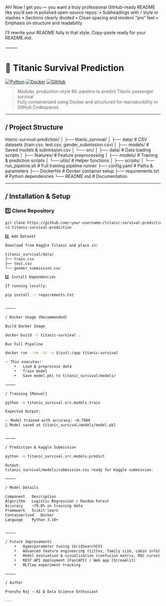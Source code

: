 Ah! Now I get you — you want a truly professional GitHub-ready README like you’d see in polished open-source repos:
	•	Subheadings with / style or slashes
	•	Sections clearly divided
	•	Clean spacing and modern “pro” feel
	•	Emphasis on structure and readability

I’ll rewrite your README fully in that style. Copy-paste ready for your README.md:

⸻


# 🚢 Titanic Survival Prediction

[![Python](https://img.shields.io/badge/python-3.10-blue)](https://www.python.org/)
[![Docker](https://img.shields.io/badge/docker-ready-blue.svg)](https://www.docker.com/)
[![GitHub](https://img.shields.io/badge/github-complete-green.svg)](https://github.com/)

> Modular, production-style ML pipeline to predict Titanic passenger survival  
> Fully containerized using Docker and structured for reproducibility in GitHub Codespaces

---

## / Project Structure

titanic-survival-prediction/
│
├── titanic_survival/
│   ├── data/                # CSV datasets (train.csv, test.csv, gender_submission.csv)
│   ├── models/              # Saved models & submission.csv
│   └── src/
│       ├── data/            # Data loading scripts
│       ├── features/        # Feature preprocessing
│       ├── models/          # Training & prediction scripts
│       └── utils/           # Helper functions
│
├── scripts/
│   └── run_pipeline.sh      # Full training pipeline runner
├── config.yaml              # Paths & parameters
├── Dockerfile               # Docker container setup
├── requirements.txt         # Python dependencies
└── README.md                # Documentation

---

## / Installation & Setup

### 1️⃣ Clone Repository
```bash
git clone https://github.com/<your-username>/titanic-survival-prediction.git
cd titanic-survival-prediction

2️⃣ Add Dataset

Download from Kaggle Titanic and place in:

titanic_survival/data/
├── train.csv
├── test.csv
└── gender_submission.csv

3️⃣ Install Dependencies

If running locally:

pip install -r requirements.txt


⸻

/ Docker Usage (Recommended)

Build Docker Image

docker build -t titanic-survival .

Run Full Pipeline

docker run --rm -it -v $(pwd):/app titanic-survival

✅ This executes:
	•	Load & preprocess data
	•	Train model
	•	Save model.pkl to titanic_survival/models/

⸻

/ Training (Manual)

python -m titanic_survival.src.models.train

Expected Output:

✅ Model trained with accuracy: ~0.7989
💾 Model saved at titanic_survival/models/model.pkl


⸻

/ Prediction & Kaggle Submission

python -m titanic_survival.src.models.predict

Output:
titanic_survival/models/submission.csv ready for Kaggle submission.

⸻

/ Model Details

Component	Description
Algorithm	Logistic Regression / Random Forest
Accuracy	~79.8% on training data
Framework	Scikit-learn
Containerized	Docker
Language	Python 3.10+


⸻

/ Future Improvements
	•	Hyperparameter tuning (GridSearchCV)
	•	Advanced feature engineering (titles, family size, cabin info)
	•	Model evaluation & visualization (confusion matrix, ROC curve)
	•	REST API deployment (FastAPI) / Web app (Streamlit)
	•	MLflow experiment tracking

⸻

/ Author

Pranshu Raj – AI & Data Science Enthusiast

---